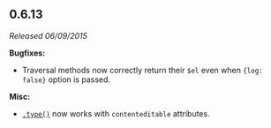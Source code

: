 ## 0.6.13

*Released 06/09/2015*

**Bugfixes:**

- Traversal methods now correctly return their `$el` even when `{log: false}` option is passed.

**Misc:**

- [`.type()`](/api/commands/type) now works with `contenteditable` attributes.


